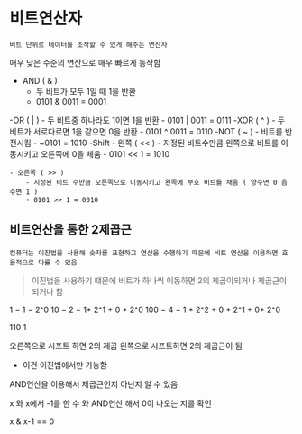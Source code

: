 # 비트연산자
    비트 단위로 데이터를 조작할 수 있게 해주는 연산자

매우 낮은 수준의 연산으로 매우 빠르게 동작함

- AND ( & )
    - 두 비트가 모두 1일 때 1을 반환
    - 0101 & 0011 = 0001

-OR ( | )
    - 두 비트중 하나라도 1이면 1을 반환
    - 0101 | 0011 = 0111
-XOR ( ^ )
    - 두 비트가 서로다르면 1을 같으면 0을 반환
    - 0101 ^ 0011 = 0110
-NOT ( ~ )
    - 비트를 반전시킴
    - ~0101 = 1010
-Shift
    - 왼쪽 ( << )
        - 지정된 비트수만큼 왼쪽으로 비트를 이동시키고 오른쪽에 0을 체움
        - 0101 << 1 = 1010

    - 오른쪽 ( >> )
        - 지정된 비트 수만큼 오른쪽으로 이동시키고 왼쪽에 부호 비트를 채움 ( 양수면 0 음수면 1 )
        - 0101 >> 1 = 0010

## 비트연산을 통한 2제곱근
    컴퓨터는 이진법을 사용해 숫자를 표현하고 연산을 수행하기 때문에 비트 연산을 이용하면 효율적으로 다룰 수 있음

> 이진법을 사용하기 떄문에  비트가 하나씩 이동하면 2의 제곱이되거나 제곱근이 되거나 함

1 = 1 = 2^0
10 = 2 = 1* 2^1 + 0 * 2^0
100 = 4 = 1 * 2^2 + 0 * 2^1 + 0* 2^0

110
    1

오른쪽으로 시프트 하면 2의 제곱 왼쪽으로 시프트하면 2의 제곱근이 됨 
- 이건 이진법에서만 가능함


AND연산을 이용해서 제곱근인지 아닌지 알 수 있음

x 와 x에서 -1를 한 수 와 AND연산 해서 0이 나오는 지를 확인

x & x-1 == 0